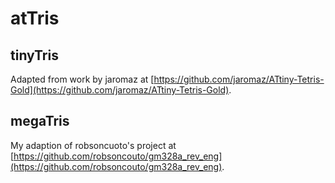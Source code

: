 # atTris

## tinyTris

Adapted from work by jaromaz at [https://github.com/jaromaz/ATtiny-Tetris-Gold](https://github.com/jaromaz/ATtiny-Tetris-Gold).  

## megaTris

My adaption of robsoncuoto's project at [https://github.com/robsoncouto/gm328a_rev_eng](https://github.com/robsoncouto/gm328a_rev_eng).  
